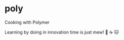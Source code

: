 # poly
Cooking with Polymer

Learning by doing in innovation time is just mew! :pizza: :coffee: :cat:
